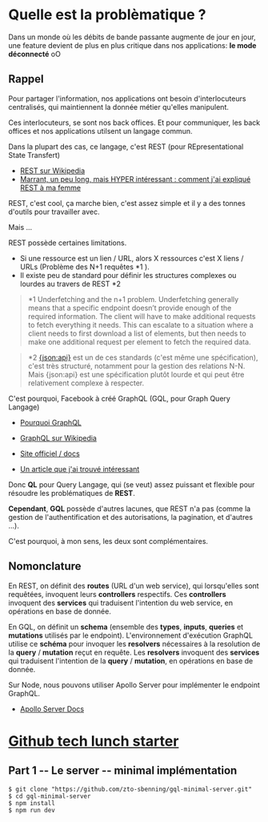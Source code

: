 # Quelle est la problèmatique ?

Dans un monde où les débits de bande passante augmente de jour en jour, une feature devient de plus en plus critique dans nos applications: **le mode déconnecté** oO

## Rappel

Pour partager l'information, nos applications ont besoin d'interlocuteurs centralisés, qui maintiennent la donnée métier qu'elles manipulent.

Ces interlocuteurs, se sont nos back offices. Et pour communiquer, les back offices et nos applications utilsent un langage commun.

Dans la plupart des cas, ce langage, c'est REST (pour REpresentational State Transfert)
- [REST sur Wikipedia](https://fr.wikipedia.org/wiki/Representational_state_transfer) 
- [Marrant, un peu long, mais HYPER intéressant : comment j'ai expliqué REST à ma femme](http://www.pompage.net/traduction/comment-j-ai-explique-rest-a-ma-femme)



REST, c'est cool, ça marche bien, c'est assez simple et il y a des tonnes d'outils pour travailler avec.

Mais ...

REST possède certaines limitations.

- Si une ressource est un lien / URL, alors X ressources c'est X liens / URLs (Problème des N+1 requêtes *1 ). 
- Il existe peu de standard pour définir les structures complexes ou lourdes au travers de REST *2

> \*1 Underfetching and the n+1 problem. 
Underfetching generally means that a specific endpoint doesn’t provide enough of the required information. The client will have to make additional requests to fetch everything it needs. This can escalate to a situation where a client needs to first download a list of elements, but then needs to make one additional request per element to fetch the required data.

> \*2 [{json:api}](https://jsonapi.org/) est un de ces standards (c'est même une spécification), c'est très structuré, notamment pour la gestion des relations N-N.
Mais {json:api} est une spécification plutôt lourde et qui peut être relativement complexe à respecter.



C'est pourquoi, Facebook à créé GraphQL (GQL, pour Graph Query Langage)

- [Pourquoi GraphQL](https://www.adaltas.com/fr/2018/11/27/avantages-graphql-alternative-rest)


- [GraphQL sur Wikipedia](https://fr.wikipedia.org/wiki/GraphQL)
- [Site officiel / docs](https://graphql.org/)
- [Un article que j'ai trouvé intéressant](https://www.bluedrop.fr/content/graphql-complement-rest-drupal)

Donc **QL** pour Query Langage, qui (se veut) assez puissant et flexible pour résoudre les problématiques de **REST**.

**Cependant**, **GQL** possède d'autres lacunes, que REST n'a pas (comme la gestion de l'authentification et des autorisations, la pagination, et d'autres ...).

C'est pourquoi, à mon sens, les deux sont complémentaires.

## Nomonclature

En REST, on définit des **routes** (URL d'un web service), qui lorsqu'elles sont requêtées, invoquent leurs **controllers** respectifs.
Ces **controllers** invoquent des **services** qui traduisent l'intention du web service, en opérations en base de donnée. 

En GQL, on définit un **schema** (ensemble des **types**, **inputs**, **queries** et **mutations** utilisés par le endpoint). L'environnement d'exécution GraphQL utilise ce **schéma** pour invoquer les **resolvers** nécessaires à la resolution de la **query** / **mutation** reçut en requête. Les **resolvers** invoquent des **services** qui traduisent l'intention de la **query** / **mutation**, en opérations en base de donnée. 

Sur Node, nous pouvons utiliser Apollo Server pour implémenter le endpoint GraphQL.

- [Apollo Server Docs](https://www.apollographql.com/docs/apollo-server/)

# [Github tech lunch starter](https://github.com/zto-sbenning/gql-minimal-server)

## Part 1 -- Le server -- minimal implémentation

	$ git clone "https://github.com/zto-sbenning/gql-minimal-server.git"
	$ cd gql-minimal-server
	$ npm install
	$ npm run dev




